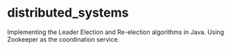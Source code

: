 # distributed_systems
Implementing the Leader Election and Re-election algorithms in Java. Using Zookeeper as the coordination service.
